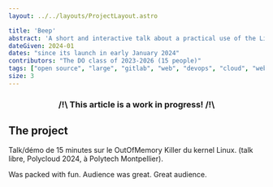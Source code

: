 ```yaml
---
layout: ../../layouts/ProjectLayout.astro

title: 'Beep'
abstract: 'A short and interactive talk about a practical use of the Linux OOM killer.'
dateGiven: 2024-01
dates: "since its launch in early January 2024"
contributors: "The DO class of 2023-2026 (15 people)"
tags: ["open source", "large", "gitlab", "web", "devops", "cloud", "webrtc", "management"]
size: 3
---
```


### <center>/!\ This article is a work in progress! /!\

## The project

Talk/démo de 15 minutes sur le OutOfMemory Killer du kernel Linux. (talk libre, Polycloud 2024, à Polytech Montpellier).

Was packed with fun.
Audience was great.
Great audience.
